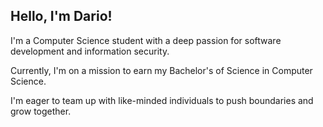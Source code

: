## Hello, I'm Dario!

I'm a Computer Science student with a deep passion for software development and information security.

Currently, I'm on a mission to earn my Bachelor's of Science in Computer Science.

I'm eager to team up with like-minded individuals to push boundaries and grow together.

